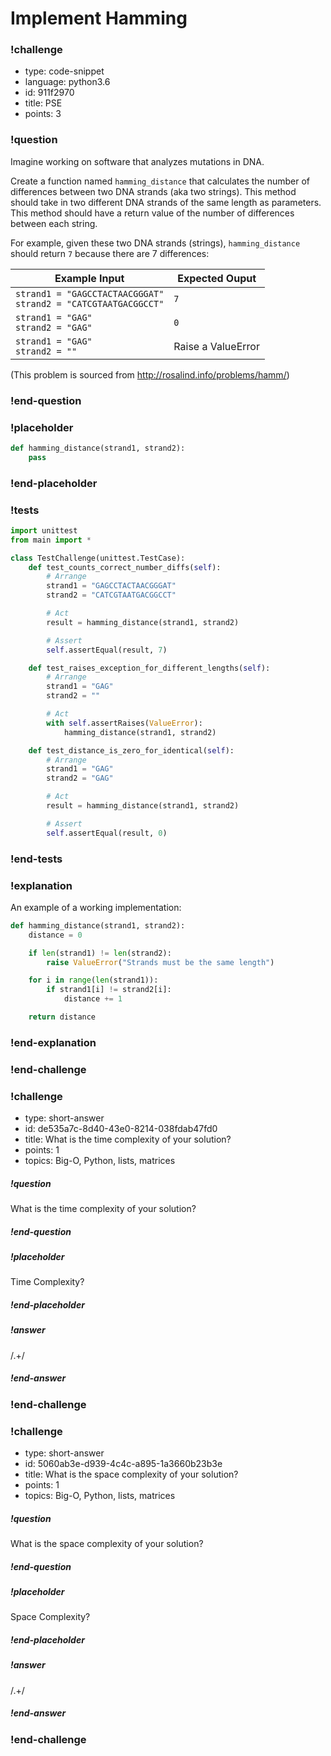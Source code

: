 # Implement Hamming

<!-- prettier-ignore-start -->
### !challenge
* type: code-snippet
* language: python3.6
* id: 911f2970
* title: PSE
* points: 3
### !question

Imagine working on software that analyzes mutations in DNA.

Create a function named `hamming_distance` that calculates the number of differences between two DNA strands (aka two strings). This method should take in two different DNA strands of the same length as parameters. This method should have a return value of the number of differences between each string.

For example, given these two DNA strands (strings), `hamming_distance` should return `7` because there are 7 differences:

|Example Input | Expected Ouput |
|--|--|
|`strand1 = "GAGCCTACTAACGGGAT"` <br> `strand2 = "CATCGTAATGACGGCCT"` | `7`|
|`strand1 = "GAG"` <br> `strand2 = "GAG"` | `0`|
|`strand1 = "GAG"` <br> `strand2 = ""`|Raise a ValueError|

(This problem is sourced from http://rosalind.info/problems/hamm/)

### !end-question
### !placeholder

```python
def hamming_distance(strand1, strand2):
    pass
```
### !end-placeholder
### !tests
```python
import unittest
from main import *

class TestChallenge(unittest.TestCase):
    def test_counts_correct_number_diffs(self):
        # Arrange
        strand1 = "GAGCCTACTAACGGGAT"
        strand2 = "CATCGTAATGACGGCCT"

        # Act
        result = hamming_distance(strand1, strand2)

        # Assert
        self.assertEqual(result, 7)

    def test_raises_exception_for_different_lengths(self):
        # Arrange
        strand1 = "GAG"
        strand2 = ""

        # Act
        with self.assertRaises(ValueError):
            hamming_distance(strand1, strand2)

    def test_distance_is_zero_for_identical(self):
        # Arrange
        strand1 = "GAG"
        strand2 = "GAG"

        # Act
        result = hamming_distance(strand1, strand2)

        # Assert
        self.assertEqual(result, 0)
```
### !end-tests
### !explanation

An example of a working implementation:

```python
def hamming_distance(strand1, strand2):
    distance = 0

    if len(strand1) != len(strand2):
        raise ValueError("Strands must be the same length")

    for i in range(len(strand1)):
        if strand1[i] != strand2[i]:
            distance += 1

    return distance
```
### !end-explanation

### !end-challenge
<!-- prettier-ignore-end -->

### !challenge

* type: short-answer
* id: de535a7c-8d40-43e0-8214-038fdab47fd0
* title: What is the time complexity of your solution?
* points: 1
* topics: Big-O, Python, lists, matrices

##### !question

What is the time complexity of your solution?

##### !end-question

##### !placeholder

Time Complexity?

##### !end-placeholder

##### !answer

/.+/

##### !end-answer

### !end-challenge

### !challenge

* type: short-answer
* id: 5060ab3e-d939-4c4c-a895-1a3660b23b3e
* title: What is the space complexity of your solution?
* points: 1
* topics: Big-O, Python, lists, matrices

##### !question

What is the space complexity of your solution?

##### !end-question

##### !placeholder

Space Complexity?

##### !end-placeholder

##### !answer

/.+/

##### !end-answer

### !end-challenge